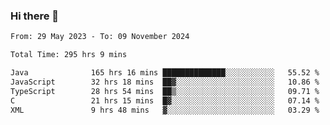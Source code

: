 ### Hi there 👋

<!--START_SECTION:waka-->

```txt
From: 29 May 2023 - To: 09 November 2024

Total Time: 295 hrs 9 mins

Java              165 hrs 16 mins ██████████████░░░░░░░░░░░   55.52 %
JavaScript        32 hrs 18 mins  ██▓░░░░░░░░░░░░░░░░░░░░░░   10.86 %
TypeScript        28 hrs 54 mins  ██▒░░░░░░░░░░░░░░░░░░░░░░   09.71 %
C                 21 hrs 15 mins  █▓░░░░░░░░░░░░░░░░░░░░░░░   07.14 %
XML               9 hrs 48 mins   ▓░░░░░░░░░░░░░░░░░░░░░░░░   03.29 %
```

<!--END_SECTION:waka-->
<!--
**the-beef-calculator/the-beef-calculator** is a ✨ _special_ ✨ repository because its `README.md` (this file) appears on your GitHub profile.

Here are some ideas to get you started:

- 🔭 I’m currently working on ...
- 🌱 I’m currently learning ...
- 👯 I’m looking to collaborate on ...
- 🤔 I’m looking for help with ...
- 💬 Ask me about ...
- 📫 How to reach me: ...
- 😄 Pronouns: ...
- ⚡ Fun fact: ...
-->
